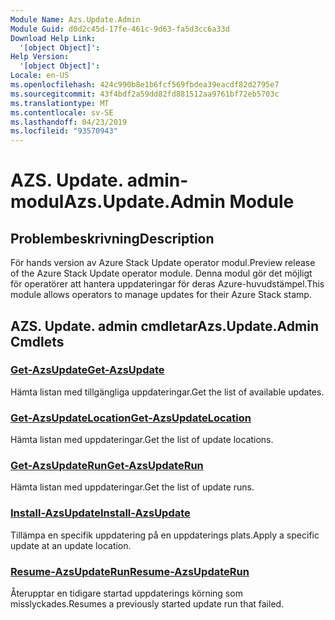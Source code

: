 ```yaml
---
Module Name: Azs.Update.Admin
Module Guid: d0d2c45d-17fe-461c-9d63-fa5d3cc6a33d
Download Help Link:
  '[object Object]': 
Help Version:
  '[object Object]': 
Locale: en-US
ms.openlocfilehash: 424c990b8e1b6fcf569fbdea39eacdf82d2795e7
ms.sourcegitcommit: 43f4bdf2a59dd82fd881512aa9761bf72eb5703c
ms.translationtype: MT
ms.contentlocale: sv-SE
ms.lasthandoff: 04/23/2019
ms.locfileid: "93570943"
---
```

# <span data-ttu-id="6ccf9-101">AZS. Update. admin-modul</span><span class="sxs-lookup"><span data-stu-id="6ccf9-101">Azs.Update.Admin Module</span></span>
## <span data-ttu-id="6ccf9-102">Problembeskrivning</span><span class="sxs-lookup"><span data-stu-id="6ccf9-102">Description</span></span>
<span data-ttu-id="6ccf9-103">För hands version av Azure Stack Update operator modul.</span><span class="sxs-lookup"><span data-stu-id="6ccf9-103">Preview release of the Azure Stack Update operator module.</span></span>  <span data-ttu-id="6ccf9-104">Denna modul gör det möjligt för operatörer att hantera uppdateringar för deras Azure-huvudstämpel.</span><span class="sxs-lookup"><span data-stu-id="6ccf9-104">This module allows operators to manage updates for their Azure Stack stamp.</span></span>

## <span data-ttu-id="6ccf9-105">AZS. Update. admin cmdletar</span><span class="sxs-lookup"><span data-stu-id="6ccf9-105">Azs.Update.Admin Cmdlets</span></span>
### [<span data-ttu-id="6ccf9-106">Get-AzsUpdate</span><span class="sxs-lookup"><span data-stu-id="6ccf9-106">Get-AzsUpdate</span></span>](Get-AzsUpdate.md)
<span data-ttu-id="6ccf9-107">Hämta listan med tillgängliga uppdateringar.</span><span class="sxs-lookup"><span data-stu-id="6ccf9-107">Get the list of available updates.</span></span>

### [<span data-ttu-id="6ccf9-108">Get-AzsUpdateLocation</span><span class="sxs-lookup"><span data-stu-id="6ccf9-108">Get-AzsUpdateLocation</span></span>](Get-AzsUpdateLocation.md)
<span data-ttu-id="6ccf9-109">Hämta listan med uppdateringar.</span><span class="sxs-lookup"><span data-stu-id="6ccf9-109">Get the list of update locations.</span></span>

### [<span data-ttu-id="6ccf9-110">Get-AzsUpdateRun</span><span class="sxs-lookup"><span data-stu-id="6ccf9-110">Get-AzsUpdateRun</span></span>](Get-AzsUpdateRun.md)
<span data-ttu-id="6ccf9-111">Hämta listan med uppdateringar.</span><span class="sxs-lookup"><span data-stu-id="6ccf9-111">Get the list of update runs.</span></span>

### [<span data-ttu-id="6ccf9-112">Install-AzsUpdate</span><span class="sxs-lookup"><span data-stu-id="6ccf9-112">Install-AzsUpdate</span></span>](Install-AzsUpdate.md)
<span data-ttu-id="6ccf9-113">Tillämpa en specifik uppdatering på en uppdaterings plats.</span><span class="sxs-lookup"><span data-stu-id="6ccf9-113">Apply a specific update at an update location.</span></span>

### [<span data-ttu-id="6ccf9-114">Resume-AzsUpdateRun</span><span class="sxs-lookup"><span data-stu-id="6ccf9-114">Resume-AzsUpdateRun</span></span>](Resume-AzsUpdateRun.md)
<span data-ttu-id="6ccf9-115">Återupptar en tidigare startad uppdaterings körning som misslyckades.</span><span class="sxs-lookup"><span data-stu-id="6ccf9-115">Resumes a previously started update run that failed.</span></span>

